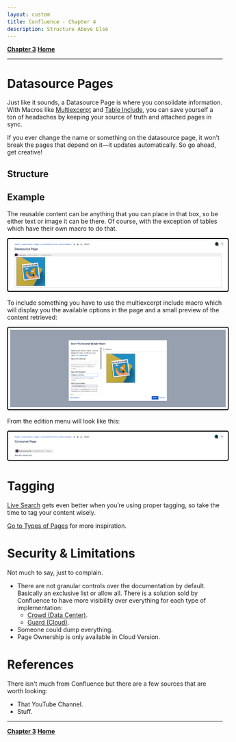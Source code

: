 ```yaml
---
layout: custom
title: Confluence - Chapter 4
description: Structure Above Else
---
```


<div class="nav-buttons">
  <a href="/pages/confluence-chapter-1" class="custom-button right"><strong>Chapter 3</strong></a>
  <a href="/pages/confluence" class="custom-button left"><strong>Home</strong></a>
</div>


---

# Datasource Pages

Just like it sounds, a Datasource Page is where you consolidate information. With Macros like [Multiexcerpt](https://confluence.atlassian.com/conf719/excerpt-macro-1157466743.html) and [Table Include](https://docs.stiltsoft.com/tfac/dc-server/how-to-use-table-excerpt-and-table-excerpt-include-macros-42241623.html), you can save yourself a ton of headaches by keeping your source of truth and attached pages in sync.

If you ever change the name or something on the datasource page, it won’t break the pages that depend on it—it updates automatically. So go ahead, get creative!

## Structure

## Example
The reusable content can be anything that you can place in that box, so be either text or image it can be there. Of course, with the exception of tables which have their own macro to do that.

<img class="hover-image" src="../images/confluence/multiexcerpt-example.png" alt="multiexcerpt-example" style="border: 2px solid #000; border-radius: 4px; padding: 5px; cursor: pointer;">

To include something you have to use the multiexcerpt include macro which will display you the available options in the page and a small preview of the content retrieved:

<img class="hover-image" src="../images/confluence/multiexcerpt-include-macro-menu.png" alt="multiexcerpt-include-macro-menu" style="border: 2px solid #000; border-radius: 4px; padding: 5px; cursor: pointer;">

From the edition menu will look like this:

<img class="hover-image" src="../images/confluence/multiexcerpt-include-macro-example.png" alt="multiexcerpt-include-macro-example" style="border: 2px solid #000; border-radius: 4px; padding: 5px; cursor: pointer;">

# Tagging

[Live Search](https://confluence.atlassian.com/conf719/livesearch-macro-1157466803.html) gets even better when you’re using proper tagging, so take the time to tag your content wisely.

[Go to Types of Pages](#types-of-pages) for more inspiration.

# Security & Limitations

Not much to say, just to complain.  

- There are not granular controls over the documentation by default. Basically an exclusive list or allow all. There is a solution sold by Confluence to have more visibility over everything for each type of implementation:
  - [Crowd (Data Center)](https://www.atlassian.com/software/crowd).
  - [Guard (Cloud)](https://www.atlassian.com/software/access/capabilities).
- Someone could dump everything.
- Page Ownership is only available in Cloud Version.

# References

There isn't much from Confluence but there are a few sources that are worth looking:

- That YouTube Channel.
- Stuff.

---

<div class="nav-buttons">
  <a href="/pages/confluence-chapter-1" class="custom-button right"><strong>Chapter 3</strong></a>
  <a href="/pages/confluence" class="custom-button left"><strong>Home</strong></a>
</div>
